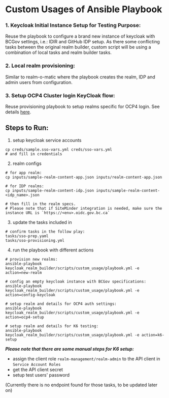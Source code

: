 # Custom Usages of Ansible Playbook

### 1. Keycloak Initial Instance Setup for Testing Purpose:
Reuse the playbook to configure a brand new instance of keycloak with BCGov settings, i.e.: IDIR and GitHub IDP setup. As there some conflicting tasks between the original realm builder, custom script will be using a combination of local tasks and realm builder tasks.

### 2. Local realm provisioning:
Similar to realm-o-matic where the playbook creates the realm, IDP and admin users from configuration.

### 3. Setup OCP4 Cluster login KeyCloak flow:
Reuse provisioning playbook to setup realms specific for OCP4 login. See details [here](doc/ocp4-cluster-kc.md).


## Steps to Run:
1. setup keycloak service accounts
```shell
cp creds/sample.sso-vars.yml creds/sso-vars.yml
# and fill in credentials
```

2. realm configs
```shell
# for app realm:
cp inputs/sample-realm-content-app.json inputs/realm-content-app.json

# for IDP realms:
cp inputs/sample-realm-content-idp.json inputs/sample-realm-content-<idp_name>.json

# then fill in the realm specs.
# Please note that if SiteMinder integration is needed, make sure the instance URL is `https://<env>.oidc.gov.bc.ca`
```

3. update the tasks included in 
```shell
# confirm tasks in the follow play:
tasks/sso-prep.yaml
tasks/sso-provisioning.yml
```

4. run the playbook with different actions
```shell
# provision new realms:
ansible-playbook keycloak_realm_builder/scripts/custom_usage/playbook.yml -e action=new-realm

# config an empty keycloak instance with BCGov specifications:
ansible-playbook keycloak_realm_builder/scripts/custom_usage/playbook.yml -e action=config-keycloak

# setup realm and details for OCP4 auth settings:
ansible-playbook keycloak_realm_builder/scripts/custom_usage/playbook.yml -e action=ocp4-setup

# setup realm and details for K6 testing:
ansible-playbook keycloak_realm_builder/scripts/custom_usage/playbook.yml -e action=k6-setup
```

***Please note that there are some manual steps for K6 setup:***
- assign the client role `realm-management/realm-admin` to the API client in `Service Account Roles`
- get the API client secret
- setup test users' password

(Currently there is no endpoint found for those tasks, to be updated later on)

